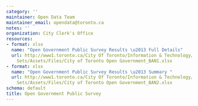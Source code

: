 ```yaml
---
category: ''
maintainer: Open Data Team
maintainer_email: opendata@toronto.ca
notes: ''
organization: City Clerk's Office
resources:
- format: xlsx
  name: "Open Government Public Survey Results \u2013 Full Details"
  url: http://www1.toronto.ca/City Of Toronto/Information & Technology/Open Data/Data
    Sets/Assets/Files/City of Toronto Open Government_BAN1.xlsx
- format: xlsx
  name: "Open Government Public Survey Results \u2013 Summary "
  url: http://www1.toronto.ca/City Of Toronto/Information & Technology/Open Data/Data
    Sets/Assets/Files/City of Toronto Open Government_BAN2.xlsx
schema: default
title: Open Government Public Survey
---
```

